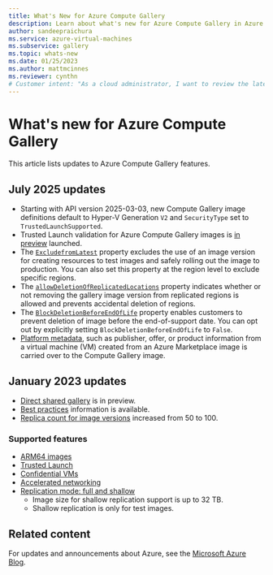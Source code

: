 ```yaml
---
title: What's New for Azure Compute Gallery
description: Learn about what's new for Azure Compute Gallery in Azure.
author: sandeepraichura
ms.service: azure-virtual-machines
ms.subservice: gallery
ms.topic: whats-new
ms.date: 01/25/2023
ms.author: mattmcinnes
ms.reviewer: cynthn
# Customer intent: "As a cloud administrator, I want to review the latest updates to Azure Compute Gallery features, so that I can use the new capabilities and best practices to optimize image management and deployment in my organization's infrastructure."
---
```


# What's new for Azure Compute Gallery

This article lists updates to Azure Compute Gallery features.

## July 2025 updates

- Starting with API version 2025-03-03, new Compute Gallery image definitions default to Hyper-V Generation `V2` and `SecurityType` set to `TrustedLaunchSupported`.
- Trusted Launch validation for Azure Compute Gallery images is [in preview](./azure-compute-gallery.md#trusted-launch-validation-for-azure-compute-gallery-images-preview) launched.
- The [`ExcludefromLatest`](/cli/azure/sig/image-version#az-sig-image-version-create) property excludes the use of an image version for creating resources to test images and safely rolling out the image to production. You can also set this property at the region level to exclude specific regions.
- The [`allowDeletionOfReplicatedLocations`](/rest/api/compute/gallery-image-versions/create-or-update?&tabs=HTTP#galleryimageversionsafetyprofile) property indicates whether or not removing the gallery image version from replicated regions is allowed and prevents accidental deletion of regions.
- The [`BlockDeletionBeforeEndOfLife`](/rest/api/compute/gallery-image-versions/create-or-update?&tabs=HTTP#galleryimageversionsafetyprofile) property enables customers to prevent deletion of image before the end-of-support date. You can opt out by explicitly setting `BlockDeletionBeforeEndOfLife` to `False`.
- [Platform metadata](/rest/api/compute/gallery-image-versions/create-or-update?&tabs=HTTP#platformattribute), such as publisher, offer, or product information from a virtual machine (VM) created from an Azure Marketplace image is carried over to the Compute Gallery image.

## January 2023 updates

- [Direct shared gallery](./share-gallery-direct.md?tabs=portaldirect) is in preview.
- [Best practices](./azure-compute-gallery.md#best-practices) information is available.
- [Replica count for image versions](./azure-compute-gallery.md#limits) increased from 50 to 100.

### Supported features

- [ARM64 images](/cli/azure/sig/image-definition?view=azure-cli-latest#az-sig-image-definition-create&preserve-view=true)
- [Trusted Launch](/cli/azure/sig/image-definition?view=azure-cli-latest#az-sig-image-definition-create&preserve-view=true)
- [Confidential VMs](/cli/azure/sig/image-definition?view=azure-cli-latest#az-sig-image-definition-create&preserve-view=true)
- [Accelerated networking](/cli/azure/sig/image-definition?view=azure-cli-latest#az-sig-image-definition-create&preserve-view=true)
- [Replication mode: full and shallow](/cli/azure/sig/image-version?view=azure-cli-latest#commands&preserve-view=true)
  - Image size for shallow replication support is up to 32 TB.
  - Shallow replication is only for test images.

## Related content

For updates and announcements about Azure, see the [Microsoft Azure Blog](https://azure.microsoft.com/blog/).
